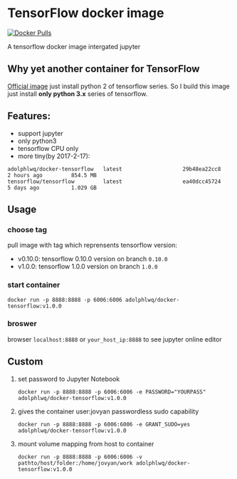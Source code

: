 # TensorFlow docker image
[![Docker Pulls](https://img.shields.io/docker/pulls/adolphlwq/docker-tensorflow.svg?maxAge=2592000)]()

A tensorflow docker image intergated jupyter

## Why yet another container for TensorFlow
[Official image](https://hub.docker.com/r/tensorflow/tensorflow/) just install python 2 of tensorflow series. So I build this image just install **only python 3.x** series of tensorflow.

## Features:
- support jupyter
- only python3
- tensorflow CPU only
- more tiny(by 2017-2-17):
```
adolphlwq/docker-tensorflow   latest                   29b48ea22cc8        2 hours ago         854.5 MB
tensorflow/tensorflow         latest                   ea40dcc45724        5 days ago          1.029 GB
```

## Usage
### choose tag
pull image with tag which reprensents tensorflow version:
- v0.10.0: tensorflow 0.10.0 version on branch `0.10.0`
- v1.0.0: tensorflow 1.0.0 version on branch `1.0.0`

### start container
```
docker run -p 8888:8888 -p 6006:6006 adolphlwq/docker-tensorflow:v1.0.0
```

### broswer
browser `localhost:8888` or `your_host_ip:8888` to see jupyter online editor

## Custom
1. set password to Jupyter Notebook
    ```
    docker run -p 8888:8888 -p 6006:6006 -e PASSWORD="YOURPASS" adolphlwq/docker-tensorflow:v1.0.0
    ```
2. gives the container user:jovyan passwordless sudo capability
    ```
    docker run -p 8888:8888 -p 6006:6006 -e GRANT_SUDO=yes adolphlwq/docker-tensorflow:v1.0.0
    ```
3. mount volume mapping from host to container
    ```
    docker run -p 8888:8888 -p 6006:6006 -v pathto/host/folder:/home/jovyan/work adolphlwq/docker-tensorflow:v1.0.0
    ```
